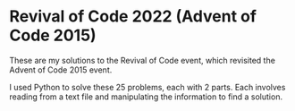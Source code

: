 # Revival of Code 2022 (Advent of Code 2015)

These are my solutions to the Revival of Code event, which revisited the Advent of Code 2015 event. 

I used Python to solve these 25 problems, each with 2 parts. Each involves reading from a text file and manipulating the information to find a solution.